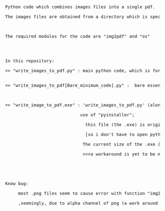  <pre>
Python code which combines images files into a single pdf. <br />
The images files are obtained from a directory which is specfied by the user, when running the code.<br />
<br />
The required modules for the code are "img2pdf" and "os"<br />
<br />

In this repository:<br />
=> "write_images_to_pdf.py" : main python code, which is formatted with intention of being converted to .exe [pyintaller].                                                i.e - Code has user interface (text).<br /><br />
=> "write_images_to_pdf[Bare_minimum_code].py" :  bare essential code used to convert images to single pdf .<br />                                                                                [ same as main code but without text user interface] .<br /><br />
=> "write_image_to_pdf.exe" : 'write_images_to_pdf.py' (along with dependecies) converted to standalone .exe with the<br />
                             use of "pyinstaller";<br />  
                               this file (the .exe) is originally made for convenience of personal usage<br /> 
                               [so i don't have to open python IDE to run code].<br /> 
                              The current size of the .exe (>200mb) is due the inclusion of required module "img2pdf";<br /> 
                              >>>a workaround is yet to be made for this filesize issue.<br />
<br />                             
<br />
Know bug:<br />
     most .png files seem to cause error with function "img2pdf.convert"<br />
     ,seemingly, due to alpha channel of png (a work around is yet to be made)<br />
<br />
<pre />
